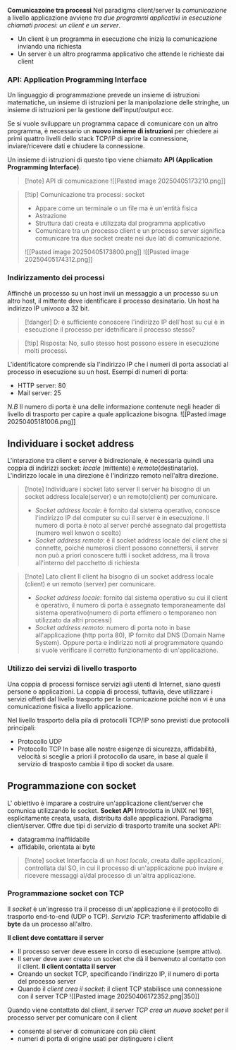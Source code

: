 **Comunicazoine tra processi**
Nel paradigma client/server la *comunicazione* a livello applicazione avviene *tra due programmi applicativi in esecuzione chiamati procesi: un client e un server*.
- Un client è un programma in esecuzione che inizia la comunicazione inviando una richiesta
- Un server è un altro programma applicativo che attende le richieste dai client
### API: Application Programming Interface 
Un linguaggio di programmazione prevede un insieme di istruzioni matematiche, un insieme di istruzioni per la manipolazione delle stringhe, un insieme di istruzioni per la gestione dell'input/output ecc.

Se si vuole sviluppare un programma capace di comunicare con un altro programma, è necessario un **nuovo insieme di istruzioni** per chiedere ai primi quattro livelli dello stack TCP/IP di aprire la connessione, inviare/ricevere dati e chiudere la connessione.

Un insieme di istruzioni di questo tipo viene chiamato **API (Application Programming Interface)**.

>[!note] API di comunicazione
>![[Pasted image 20250405173210.png]]

>[!tip] Comunicazione tra processi: socket
>- Appare come un terminale o un file ma è un'entità fisica
>- Astrazione
>- Struttura dati creata e utilizzata dal programma applicativo
>- Comunicare tra un processo client e un processo server significa comunicare tra due socket create nei due lati di comunicazione.
>
>![[Pasted image 20250405173800.png]]
>![[Pasted image 20250405174312.png]]

### Indirizzamento dei processi 
 Affinché un processo su un host invii un messaggio a un processo su un altro host, il mittente deve identificare il processo desinatario. Un host ha indirizzo IP univoco a 32 bit.
 >[!danger] D: è sufficiente conoscere l'indirizzo IP dell'host su cui è in esecuzione il processo per idetnificare il processo stesso?
 
 >[!tip] Risposta: No, sullo stesso host possono essere in esecuzione molti processi.

L'identificatore comprende sia l'indirizzo IP che i numeri di porta associati al processo in esecuzione su un host.
Esempi di numeri di porta:
- HTTP server: 80
- Mail server: 25

*N.B* Il numero di porta è una delle informazione contenute negli header di livello di trasporto per capire a quale applicazione bisogna.
![[Pasted image 20250405181006.png]]
## Individuare i socket address
L'interazione tra client e server è bidirezionale, è necessaria quindi una coppia di indirizzi socket: *locale* (mittente) e *remoto*(destinatario).
L'indirizzo locale in una direzione è l'indirizzo remoto nell'altra direzione.

>[!note] Individuare i socket lato server
>Il server ha bisogno di un socket address locale(server) e un remoto(client) per comunicare.
>- *Socket address locale*: è fornito dal sistema operativo, conosce l'indirizzo IP del computer su cui il server è in esecuzione. Il numero di porta è noto al server perché assegnato dal progettista (numero well knwon o scelto)
>- *Socket address remoto*: è il socket address locale del client che si connette, poiché numerosi client possono connettersi, il server non può a priori conoscere tutti i socket address, ma li trova all'interno del pacchetto di richiesta

>[!note] Lato client
>Il client ha bisogno di un socket address locale (client) e un remoto (server) per comunicare.
>- *Socket address locale*: fornito dal sistema operativo su cui il client è operativo, il numero di porta è assegnato temporaneamente dal sistema operativo(numero di porta effimero o temporaneo non utilizzato da altri processi)
>- *Socket address remoto*: numero di porta noto in base all'applicazione (http porta 80), IP fornito dal DNS (Domain Name System). Oppure porta e indirizzo noti al programmatore quando si vuole verificare il corretto funzionamento di un'applicazione.

### Utilizzo dei servizi di livello trasporto
Una coppia di processi fornisce servizi agli utenti di Internet, siano questi persone o applicazioni. La coppia di processi, tuttavia, deve utilizzare i servizi offerti dal livello trasporto per la comunicazione poiché non vi è una comunicazione fisica a livello applicazione.

Nel livello trasporto della pila di protocolli TCP/IP sono previsti due protocolli principali:
- Protocollo UDP
- Protocollo TCP
In base alle nostre esigenze di sicurezza, affidabilità, velocità si sceglie a priori il protocollo da usare, in base al quale il servizio di trasposto cambia il tipo di socket da usare.

## Programmazione con socket
L' obiettivo è imparare a costruire un'applicazione client/server che comunica utilizzando le socket.
**Socket API**
Introdotta in UNIX nel 1981, esplicitamente creata, usata, distribuita dalle appplicazioni. Paradigma client/server. 
Offre due tipi di servizio di trasporto tramite una socket API:
- datagramma inaffiidabile
- affidabile, orientata ai byte
>[!note] socket
>Interfaccia di un *host locale*, creata dalle applicazioni, controllata dal SO, in cui il processo di un'applicazione può inviare e ricevere messaggi al/dal processo di un'altra applicazione.

### Programmazione socket con TCP
Il *socket* è un'ingresso tra il processo di un'applicazione e il protocollo di trasporto end-to-end (UDP o TCP).
*Servizio TCP*: trasferimento affidabile di **byte** da un processo all'altro.

**Il client deve contattare il server**
- Il processo server deve essere in corso di esecuzione (sempre attivo). 
- Il server deve aver creato un socket che dà il benvenuto al contatto con il client.
**Il client contatta il server**
- Creando un socket TCP, specificando l'indirizzo IP, il numero di porta del processo server
- Quando il *client crea il socket*: il client TCP stabilisce una connessione con il server TCP
![[Pasted image 20250406172352.png|350]]

Quando viene contattato dal client, il *server TCP crea un nuovo socket* per il processo server per comunicare con il client
- consente al server di comunicare con più client
- numeri di porta di origine usati per distinguere i client

